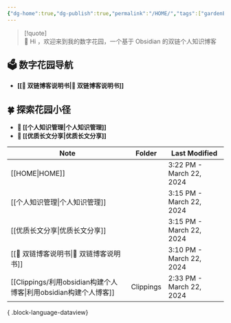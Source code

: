```yaml
---
{"dg-home":true,"dg-publish":true,"permalink":"/HOME/","tags":["gardenEntry"],"dgPassFrontmatter":true}
---
```



> [!quote]  
>  👏  Hi ，欢迎来到我的数字花园，一个基于 Obsidian 的双链个人知识博客

## 🗳️ 数字花园导航

- **[[🔗 双链博客说明书\|🔗 双链博客说明书]]**

## 🍀 探索花园小径

- **🧀 [[个人知识管理\|个人知识管理]]**
- **📰 [[优质长文分享\|优质长文分享]]**


| Note                                                | Folder    | Last Modified            |
| --------------------------------------------------- | --------- | ------------------------ |
| [[HOME\|HOME]]                                   |           | 3:22 PM - March 22, 2024 |
| [[个人知识管理\|个人知识管理]]                               |           | 3:15 PM - March 22, 2024 |
| [[优质长文分享\|优质长文分享]]                               |           | 3:15 PM - March 22, 2024 |
| [[🔗 双链博客说明书\|🔗 双链博客说明书]]                       |           | 3:10 PM - March 22, 2024 |
| [[Clippings/利用obsidian构建个人博客\|利用obsidian构建个人博客]] | Clippings | 2:33 PM - March 22, 2024 |

{ .block-language-dataview}

